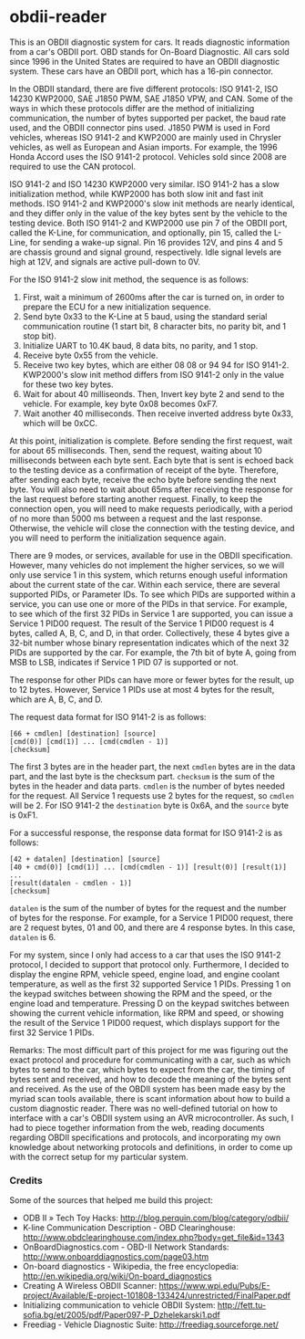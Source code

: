 # obdii-reader
This is an OBDII diagnostic system for cars. It reads diagnostic information from a car's OBDII port. OBD stands for On-Board Diagnostic. All cars sold since 1996 in the United States are required to have an OBDII diagnostic system. These cars have an OBDII port, which has a 16-pin connector.

In the OBDII standard, there are five different protocols: ISO 9141-2, ISO 14230 KWP2000, SAE J1850 PWM, SAE J1850 VPW, and CAN. Some of the ways in which these protocols differ are the method of initializing communication, the number of bytes supported per packet, the baud rate used, and the OBDII connector pins used. J1850 PWM is used in Ford vehicles, whereas ISO 9141-2 and KWP2000 are mainly used in Chrysler vehicles, as well as European and Asian imports. For example, the 1996 Honda Accord uses the ISO 9141-2 protocol. Vehicles sold since 2008 are required to use the CAN protocol.

ISO 9141-2 and ISO 14230 KWP2000 very similar. ISO 9141-2 has a slow initialization method, while KWP2000 has both slow init and fast init methods. ISO 9141-2 and KWP2000's slow init methods are nearly identical, and they differ only in the value of the key bytes sent by the vehicle to the testing device. Both ISO 9141-2 and KWP2000 use pin 7 of the OBDII port, called the K-Line, for communication, and optionally, pin 15, called the L-Line, for sending a wake-up signal. Pin 16 provides 12V, and pins 4 and 5 are chassis ground and signal ground, respectively. Idle signal levels are high at 12V, and signals are active pull-down to 0V.

For the ISO 9141-2 slow init method, the sequence is as follows:

1. First, wait a minimum of 2600ms after the car is turned on, in order to prepare the ECU for a new initialization sequence.
2. Send byte 0x33 to the K-Line at 5 baud, using the standard serial communication routine (1 start bit, 8 character bits, no parity bit, and 1 stop bit).
3. Initialize UART to 10.4K baud, 8 data bits, no parity, and 1 stop.
4. Receive byte 0x55 from the vehicle.
5. Receive two key bytes, which are either 08 08 or 94 94 for ISO 9141-2. KWP2000's slow init method differs from ISO 9141-2 only in the value for these two key bytes.
6. Wait for about 40 milliseonds. Then, Invert key byte 2 and send to the vehicle. For example, key byte 0x08 becomes 0xF7.
7. Wait another 40 milliseconds. Then receive inverted address byte 0x33, which will be 0xCC.

At this point, initialization is complete. Before sending the first request, wait for about 65 milliseconds. Then, send the request, waiting about 10 milliseconds between each byte sent. Each byte that is sent is echoed back to the testing device as a confirmation of receipt of the byte. Therefore, after sending each byte, receive the echo byte before sending the next byte. You will also need to wait about 65ms after receiving the response for the last request before starting another request. Finally, to keep the connection open, you will need to make requests periodically, with a period of no more than 5000 ms between a request and the last response. Otherwise, the vehicle will close the connection with the testing device, and you will need to perform the initialization sequence again.

There are 9 modes, or services, available for use in the OBDII specification. However, many vehicles do not implement the higher services, so we will only use service 1 in this system, which returns enough useful information about the current state of the car. Within each service, there are several supported PIDs, or Parameter IDs. To see which PIDs are supported within a service, you can use one or more of the PIDs in that service. For example, to see which of the first 32 PIDs in Service 1 are supported, you can issue a Service 1 PID00 request. The result of the Service 1 PID00 request is 4 bytes, called A, B, C, and D, in that order. Collectively, these 4 bytes give a 32-bit number whose binary representation indicates which of the next 32 PIDs are supported by the car. For example, the 7th bit of byte A, going from MSB to LSB, indicates if Service 1 PID 07 is supported or not.

The response for other PIDs can have more or fewer bytes for the result, up to 12 bytes. However, Service 1 PIDs use at most 4 bytes for the result, which are A, B, C, and D.

The request data format for ISO 9141-2 is as follows:

```
[66 + cmdlen] [destination] [source]
[cmd(0)] [cmd(1)] ... [cmd(cmdlen - 1)]
[checksum]
```

The first 3 bytes are in the header part, the next `cmdlen` bytes are in the data part, and the last byte is the checksum part. `checksum` is the sum of the bytes in the header and data parts. `cmdlen` is the number of bytes needed for the request. All Service 1 requests use 2 bytes for the request, so `cmdlen` will be 2. For ISO 9141-2 the `destination` byte is 0x6A, and the `source` byte is 0xF1.

For a successful response, the response data format for ISO 9141-2 is as follows:

```
[42 + datalen] [destination] [source]
[40 + cmd(0)] [cmd(1)] ... [cmd(cmdlen - 1)] [result(0)] [result(1)] ...
[result(datalen - cmdlen - 1)]
[checksum]
```

`datalen` is the sum of the number of bytes for the request and the number of bytes for the response. For example, for a Service 1 PID00 request, there are 2 request bytes, 01 and 00, and there are 4 response bytes. In this case, `datalen` is 6.

For my system, since I only had access to a car that uses the ISO 9141-2 protocol, I decided to support that protocol only. Furthermore, I decided to display the engine RPM, vehicle speed, engine load, and engine coolant temperature, as well as the first 32 supported Service 1 PIDs. Pressing 1 on the keypad switches between showing the RPM and the speed, or the engine load and temperature. Pressing D on the keypad switches between showing the current vehicle information, like RPM and speed, or showing the result of the Service 1 PID00 request, which displays support for the first 32 Service 1 PIDs.

Remarks:
The most difficult part of this project for me was figuring out the exact protocol and procedure for communicating with a car, such as which bytes to send to the car, which bytes to expect from the car, the timing of bytes sent and received, and how to decode the meaning of the bytes sent and received. As the use of the OBDII system has been made easy by the myriad scan tools available, there is scant information about how to build a custom diagnostic reader. There was no well-defined tutorial on how to interface with a car's OBDII system using an AVR microcontroller. As such, I had to piece together information from the web, reading documents regarding OBDII specifications and protocols, and incorporating my own knowledge about networking protocols and definitions, in order to come up with the correct setup for my particular system.

### Credits
Some of the sources that helped me build this project:

* ODB II » Tech Toy Hacks: http://blog.perquin.com/blog/category/odbii/
* K-line Communication Description - OBD Clearinghouse: http://www.obdclearinghouse.com/index.php?body=get_file&id=1343
* OnBoardDiagnostics.com - OBD-II Network Standards: http://www.onboarddiagnostics.com/page03.htm
* On-board diagnostics - Wikipedia, the free encyclopedia: http://en.wikipedia.org/wiki/On-board_diagnostics
* Creating A Wireless OBDII Scanner: https://www.wpi.edu/Pubs/E-project/Available/E-project-101808-133424/unrestricted/FinalPaper.pdf
* Initializing communication to vehicle OBDII System: http://fett.tu-sofia.bg/et/2005/pdf/Paper097-P_Dzhelekarski1.pdf
* Freediag - Vehicle Diagnostic Suite: http://freediag.sourceforge.net/

